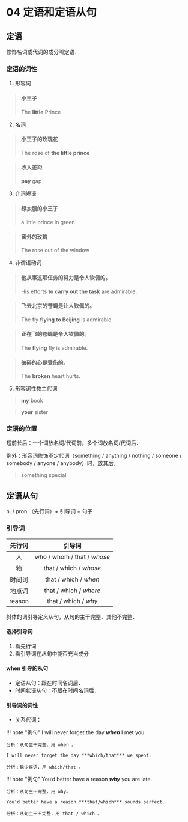 # 04 定语和定语从句

## 定语

修饰名词或代词的成分叫定语．

### 定语的词性

1. 形容词

> #### 小王子
>
> The **little** Prince

2. 名词

> #### 小王子的玫瑰花
>
> The rose of **the little prince**

> #### 收入差距
>
> **pay** gap

3. 介词短语

> #### 绿衣服的小王子
>
> a little prince in green

> #### 窗外的玫瑰
>
> The rose out of the window

4. 非谓语动词

> #### 他从事这项任务的努力是令人钦佩的。
>
> His efforts **to carry out the task** are admirable.

> #### 飞去北京的苍蝇是让人钦佩的。
>
> The fly **flying to Beijing** is admirable.

> #### 正在飞的苍蝇是令人钦佩的。
>
> The **flying** fly is admirable.

> #### 破碎的心是受伤的。
>
> The **broken** heart hurts.

5. 形容词性物主代词

> **my** book

> **your** sister

### 定语的位置

短前长后：一个词放名词/代词前，多个词放名词/代词后．

例外：形容词修饰不定代词（something / anything / nothing / someone / somebody / anyone / anybody）时，放其后。

> something special

## 定语从句

n. / pron.（先行词）+ 引导词 + 句子

### 引导词

| 先行词 |           引导词            |
| :----: | :-------------------------: |
|   人   | who / whom / that / _whose_ |
|   物   |   that / which / _whose_    |
| 时间词 |    that / which / _when_    |
| 地点词 |   that / which / _where_    |
| reason |    that / which / _why_     |

斜体的词引导定义从句，从句的主干完整．其他不完整．

#### 选择引导词

1. 看先行词
2. 看引导词在从句中能否充当成分

#### when 引导的从句

- 定语从句：跟在时间名词后．
- 时间状语从句：不跟在时间名词后．

#### 引导词的词性

- 关系代词：

!!! note "例句"
    I will never forget the day ***when*** I met you.

    分析：从句主干完整，用 when 。 
    
    I will never forget the day ***which/that*** we spent. 
    
    分析：缺少宾语，用 which/that 。

!!! note "例句"
    You‘d better have a reason ***why*** you are late.

    分析：从句主干完整，用 why。 
    
    You‘d better have a reason ***that/which*** sounds perfect. 
    
    分析：从句主干不完整，用 that / which 。
